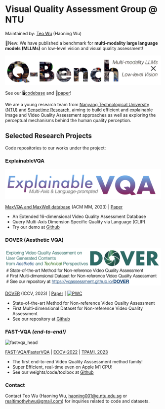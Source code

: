 # Visual Quality Assessment Group @ NTU

Maintained by: [Teo Wu](https://teowu.github.io) (Haoning Wu)

🌟New: We have published a benchmark for **multi-modality large language models (MLLMs)** on low-level vision and visual quality assessment!

![qbench](qbench_head.png)

See our 🖥️[codebase](https://github.com/VQAssessment/Q-Bench) and 📑[paper](https://https://www.researchgate.net/publication/374156853_Q-BENCH_A_BENCHMARK_FOR_GENERAL-PURPOSE_FOUNDATION_MODELS_ON_LOW-LEVEL_VISION)!


We are a young research team from [Nanyang Technological University (NTU)](ntu.edu.sg) and [Sensetime Research](sensetime.com), aiming to build efficient and explainable Image and Video Quality Assessment approaches as well as exploring the perceptual mechanisms behind the human quality perception.

## Selected Research Projects

Code repositories to our works under the project:

### ExplainableVQA

![evqa](evqa_head.png)

[MaxVQA and MaxWell database](https://github.com/VQAssessment/MaxVQA) (ACM MM, 2023) | [Paper](https://arxiv.org/abs/2305.12726) 


- An Extended 16-dimensional Video Quality Assessment Database
- Query Multi-Axis Dimension Specific Quality via Language (CLIP)
- Try our demo at [Github](https://vqassessment.github.io/ExplainableVQA)


### DOVER (Aesthetic VQA)

![dover](dover_head.png)

[DOVER](https://github.com/VQAssessment/DOVER) (ICCV, 2023) | [Paper](https://arxiv.org/abs/2211.04894) | [![PWC](https://img.shields.io/endpoint.svg?url=https://paperswithcode.com/badge/disentangling-aesthetic-and-technical-effects/video-quality-assessment-on-live-fb-lsvq)](https://paperswithcode.com/sota/video-quality-assessment-on-live-fb-lsvq?p=disentangling-aesthetic-and-technical-effects)


- State-of-the-art Method for Non-reference Video Quality Assessment
- First Multi-dimensional Dataset for Non-reference Video Quality Assessment
- See our repository at [Github](https://vqassessment.github.io/DOVER)

### FAST-VQA *(end-to-end!)*

![fastvqa_head](https://github.com/VQAssessment/FAST-VQA-and-FasterVQA/raw/dev/demos/fastervqa.png)

[FAST-VQA/FasterVQA](https://github.com/VQAssessment/FAST-VQA-and-FasterVQA) | [ECCV-2022](https://arxiv.org/abs/2207.02595) | [TPAMI, 2023](https://arxiv.org/abs/2210.05357) 

- The first end-to-end Video Quality Asssessment method family!
- Super Efficient, real-time even on Apple M1 CPU!
- See our weights/code/toolbox at [Github](https://vqassessment.github.io/FAST-VQA-and-FasterVQA)

### Contact

Contact Teo Wu (Haoning Wu, haoning001@e.ntu.edu.sg or realtimothyhwu@gmail.com) for inquiries related to code and datasets.

